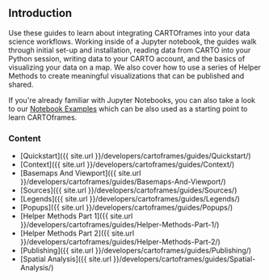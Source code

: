 ## Introduction

Use these guides to learn about integrating CARTOframes into your data science workflows. Working inside of a Jupyter notebook, the guides walk through initial set-up and installation, reading data from CARTO into your Python session, writing data to your CARTO account, and the basics of visualizing your data on a map. We also cover how to use a series of Helper Methods to create meaningful visualizations that can be published and shared.

If you're already familiar with Jupyter Notebooks, you can also take a look to our [Notebook Examples](https://github.com/CartoDB/cartoframes/blob/master/examples) which can be also used as a starting point to learn CARTOframes.

### Content

* [Quickstart]({{ site.url }}/developers/cartoframes/guides/Quickstart/)
* [Context]({{ site.url }}/developers/cartoframes/guides/Context/)
* [Basemaps And Viewport]({{ site.url }}/developers/cartoframes/guides/Basemaps-And-Viewport/)
* [Sources]({{ site.url }}/developers/cartoframes/guides/Sources/)
* [Legends]({{ site.url }}/developers/cartoframes/guides/Legends/)
* [Popups]({{ site.url }}/developers/cartoframes/guides/Popups/)
* [Helper Methods Part 1]({{ site.url }}/developers/cartoframes/guides/Helper-Methods-Part-1/)
* [Helper Methods Part 2]({{ site.url }}/developers/cartoframes/guides/Helper-Methods-Part-2/)
* [Publishing]({{ site.url }}/developers/cartoframes/guides/Publishing/)
* [Spatial Analysis]({{ site.url }}/developers/cartoframes/guides/Spatial-Analysis/)